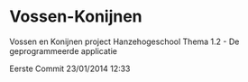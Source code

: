 Vossen-Konijnen
===============

Vossen en Konijnen project Hanzehogeschool Thema 1.2 - De geprogrammeerde applicatie

Eerste Commit 23/01/2014 12:33
